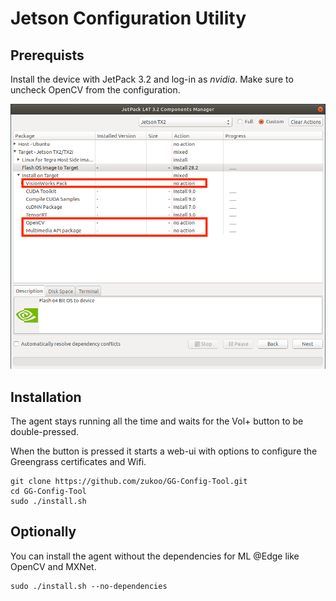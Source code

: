 # Jetson Configuration Utility

## Prerequists

Install the device with JetPack 3.2 and log-in as *nvidia*. Make sure to uncheck OpenCV from the configuration.

![Jetson configuration][screenshot]

[screenshot]: ./static/images/jetson_config.png "Jetson configuration"

## Installation

The agent stays running all the time and waits for the Vol+ button to be double-pressed.

When the button is pressed it starts a web-ui with options to configure the Greengrass certificates and Wifi.

    git clone https://github.com/zukoo/GG-Config-Tool.git
    cd GG-Config-Tool
    sudo ./install.sh

## Optionally

You can install the agent without the dependencies for ML @Edge like OpenCV and MXNet.

    sudo ./install.sh --no-dependencies
